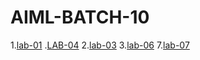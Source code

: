 # AIML-BATCH-10

1.[lab-01](https://github.com/2203A51519/AIML-BATCH-10/blob/main/Lab_01.ipynb)
.[LAB-04](https://github.com/2203A51519/AIML-BATCH-10/edit/main/README.md)
2.[lab-03](https://github.com/2203A51519/AIML-BATCH-10/edit/main/README.md)
3.[lab-06](https://github.com/2203A51519/AIML-BATCH-10/blob/main/lab_06.ipynb)
7.[lab-07](https://github.com/2203A51519/AIML-BATCH-10/blob/main/lab_07.ipynb)






